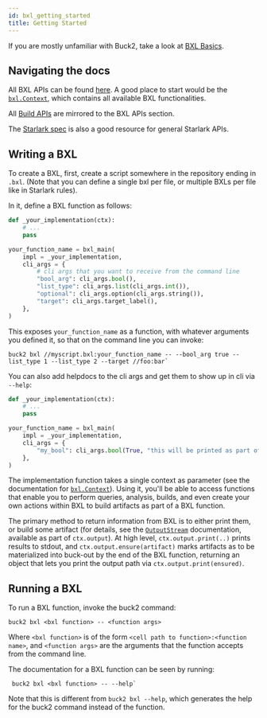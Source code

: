 ```yaml
---
id: bxl_getting_started
title: Getting Started
---
```


If you are mostly unfamiliar with Buck2, take a look at
[BXL Basics](./bxl_basics.md).

## Navigating the docs

All BXL APIs can be found [here](../../api/bxl/globals). A good place to start
would be the [`bxl.Context`](../../api/bxl/bxl.Context), which contains all
available BXL functionalities.

All [Build APIs](../../api/build/globals) are mirrored to the BXL APIs section.

The [Starlark spec](https://github.com/bazelbuild/starlark/blob/master/spec.md)
is also a good resource for general Starlark APIs.

## Writing a BXL

To create a BXL, first, create a script somewhere in the repository ending in
`.bxl`. (Note that you can define a single bxl per file, or multiple BXLs per
file like in Starlark rules).

In it, define a BXL function as follows:

```python
def _your_implementation(ctx):
    # ...
    pass

your_function_name = bxl_main(
    impl = _your_implementation,
    cli_args = {
        # cli args that you want to receive from the command line
        "bool_arg": cli_args.bool(),
        "list_type": cli_args.list(cli_args.int()),
        "optional": cli_args.option(cli_args.string()),
        "target": cli_args.target_label(),
    },
)
```

This exposes `your_function_name` as a function, with whatever arguments you
defined it, so that on the command line you can invoke:

```text
buck2 bxl //myscript.bxl:your_function_name -- --bool_arg true --list_type 1 --list_type 2 --target //foo:bar`
```

You can also add helpdocs to the cli args and get them to show up in cli via
`--help`:

```python
def _your_implementation(ctx):
    # ...
    pass

your_function_name = bxl_main(
    impl = _your_implementation,
    cli_args = {
        "my_bool": cli_args.bool(True, "this will be printed as part of `--help`")
    },
)
```

The implementation function takes a single context as parameter (see the
documentation for [`bxl.Context`](../../api/bxl/bxl.Context)). Using it, you'll
be able to access functions that enable you to perform queries, analysis,
builds, and even create your own actions within BXL to build artifacts as part
of a BXL function.

The primary method to return information from BXL is to either print them, or
build some artifact (for details, see the
[`OutputStream`](../../api/bxl/bxl_output_stream) documentation, available as
part of `ctx.output`). At high level, `ctx.output.print(..)` prints results to
stdout, and `ctx.output.ensure(artifact)` marks artifacts as to be materialized
into buck-out by the end of the BXL function, returning an object that lets you
print the output path via `ctx.output.print(ensured)`.

## Running a BXL

To run a BXL function, invoke the buck2 command:

```text
buck2 bxl <bxl function> -- <function args>
```

Where `<bxl function>` is of the form `<cell path to function>:<function name>`,
and `<function args>` are the arguments that the function accepts from the
command line.

The documentation for a BXL function can be seen by running:

```text
 buck2 bxl <bxl function> -- --help`
```

Note that this is different from `buck2 bxl --help`, which generates the help
for the buck2 command instead of the function.
